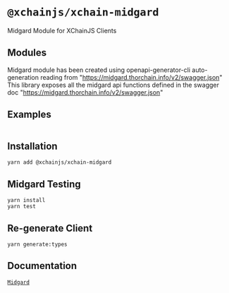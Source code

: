 # `@xchainjs/xchain-midgard`

Midgard Module for XChainJS Clients

## Modules

Midgard module has been created using openapi-generator-cli auto-generation reading from "https://midgard.thorchain.info/v2/swagger.json" This library exposes all the midgard api functions defined in the swagger doc "https://midgard.thorchain.info/v2/swagger.json"

## Examples

```

```
## Installation

```
yarn add @xchainjs/xchain-midgard
```
## Midgard Testing

```
yarn install
yarn test
```

## Re-generate Client

```
yarn generate:types
```

## Documentation

[`Midgard`](https://midgard.thorchain.info/v2/swagger.json)
